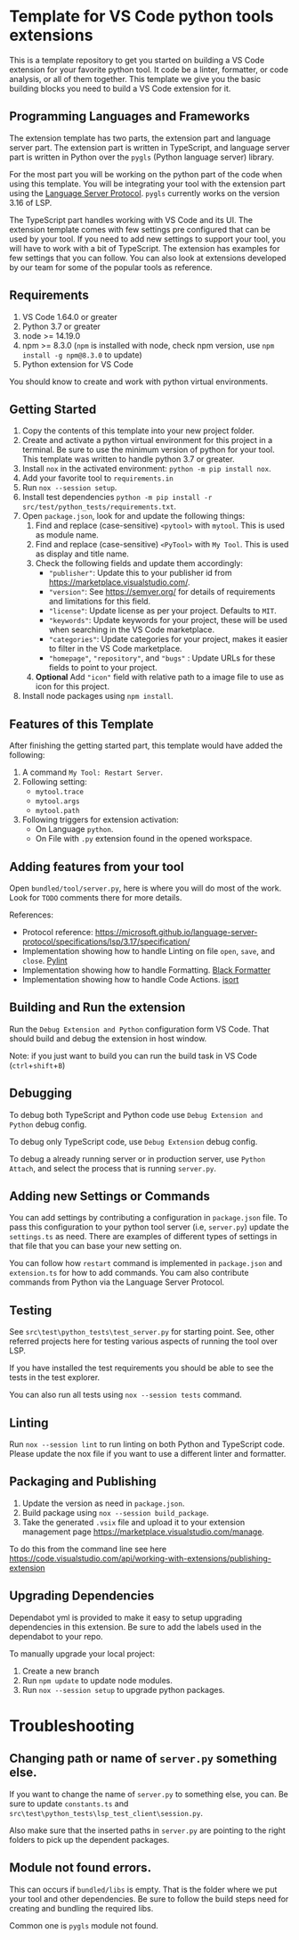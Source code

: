 # Template for VS Code python tools extensions

This is a template repository to get you started on building a VS Code extension for your favorite python tool. It code be a linter, formatter, or code analysis, or all of them together. This template we give you the basic building blocks you need to build a VS Code extension for it.

## Programming Languages and Frameworks

The extension template has two parts, the extension part and language server part. The extension part is written in TypeScript, and language server part is written in Python over the `pygls` (Python language server) library.

For the most part you will be working on the python part of the code when using this template. You will be integrating your tool with the extension part using the [Language Server Protocol](https://microsoft.github.io/language-server-protocol). `pygls` currently works on the version 3.16 of LSP.

The TypeScript part handles working with VS Code and its UI. The extension template comes with few settings pre configured that can be used by your tool. If you need to add new settings to support your tool, you will have to work with a bit of TypeScript. The extension has examples for few settings that you can follow. You can also look at extensions developed by our team for some of the popular tools as reference.

## Requirements

1. VS Code 1.64.0 or greater
1. Python 3.7 or greater
1. node >= 14.19.0
1. npm >= 8.3.0 (`npm` is installed with node, check npm version, use `npm install -g npm@8.3.0` to update)
1. Python extension for VS Code

You should know to create and work with python virtual environments.

## Getting Started

1. Copy the contents of this template into your new project folder.
1. Create and activate a python virtual environment for this project in a terminal. Be sure to use the minimum version of python for your tool. This template was written to handle python 3.7 or greater.
1. Install `nox` in the activated environment: `python -m pip install nox`.
1. Add your favorite tool to `requirements.in`
1. Run `nox --session setup`.
1. Install test dependencies `python -m pip install -r src/test/python_tests/requirements.txt`.
1. Open `package.json`, look for and update the following things:
    1. Find and replace (case-sensitive) `<pytool>` with `mytool`. This is used as module name.
    1. Find and replace (case-sensitive) `<PyTool>` with `My Tool`. This is used as display and title name.
    1. Check the following fields and update them accordingly:
        - `"publisher"`: Update this to your publisher id from https://marketplace.visualstudio.com/.
        - `"version"`: See https://semver.org/ for details of requirements and limitations for this field.
        - `"license"`: Update license as per your project. Defaults to `MIT`.
        - `"keywords"`: Update keywords for your project, these will be used when searching in the VS Code marketplace.
        - `"categories"`: Update categories for your project, makes it easier to filter in the VS Code marketplace.
        - `"homepage"`, `"repository"`, and `"bugs"` : Update URLs for these fields to point to your project.
    1. **Optional** Add `"icon"` field with relative path to a image file to use as icon for this project.
1. Install node packages using `npm install`.

## Features of this Template

After finishing the getting started part, this template would have added the following:

1. A command `My Tool: Restart Server`.
1. Following setting:
    - `mytool.trace`
    - `mytool.args`
    - `mytool.path`
1. Following triggers for extension activation:
    - On Language `python`.
    - On File with `.py` extension found in the opened workspace.

## Adding features from your tool

Open `bundled/tool/server.py`, here is where you will do most of the work. Look for `TODO` comments there for more details.

References:

-   Protocol reference: https://microsoft.github.io/language-server-protocol/specifications/lsp/3.17/specification/
-   Implementation showing how to handle Linting on file `open`, `save`, and `close`. [Pylint](https://github.com/microsoft/vscode-pylint/blob/main/bundled/linter)
-   Implementation showing how to handle Formatting. [Black Formatter](https://github.com/microsoft/vscode-black-formatter/blob/main/bundled/formatter)
-   Implementation showing how to handle Code Actions. [isort](https://github.com/microsoft/vscode-isort/blob/main/bundled/formatter)

## Building and Run the extension

Run the `Debug Extension and Python` configuration form VS Code. That should build and debug the extension in host window.

Note: if you just want to build you can run the build task in VS Code (`ctrl`+`shift`+`B`)

## Debugging

To debug both TypeScript and Python code use `Debug Extension and Python` debug config.

To debug only TypeScript code, use `Debug Extension` debug config.

To debug a already running server or in production server, use `Python Attach`, and select the process that is running `server.py`.

## Adding new Settings or Commands

You can add settings by contributing a configuration in `package.json` file. To pass this configuration to your python tool server (i.e, `server.py`) update the `settings.ts` as need. There are examples of different types of settings in that file that you can base your new setting on.

You can follow how `restart` command is implemented in `package.json` and `extension.ts` for how to add commands. You cam also contribute commands from Python via the Language Server Protocol.

## Testing

See `src\test\python_tests\test_server.py` for starting point. See, other referred projects here for testing various aspects of running the tool over LSP.

If you have installed the test requirements you should be able to see the tests in the test explorer.

You can also run all tests using `nox --session tests` command.

## Linting

Run `nox --session lint` to run linting on both Python and TypeScript code. Please update the nox file if you want to use a different linter and formatter.

## Packaging and Publishing

1. Update the version as need in `package.json`.
1. Build package using `nox --session build_package`.
1. Take the generated `.vsix` file and upload it to your extension management page https://marketplace.visualstudio.com/manage.

To do this from the command line see here https://code.visualstudio.com/api/working-with-extensions/publishing-extension

## Upgrading Dependencies

Dependabot yml is provided to make it easy to setup upgrading dependencies in this extension. Be sure to add the labels used in the dependabot to your repo.

To manually upgrade your local project:

1. Create a new branch
1. Run `npm update` to update node modules.
1. Run `nox --session setup` to upgrade python packages.

# Troubleshooting

## Changing path or name of `server.py` something else.

If you want to change the name of `server.py` to something else, you can. Be sure to update `constants.ts` and `src\test\python_tests\lsp_test_client\session.py`.

Also make sure that the inserted paths in `server.py` are pointing to the right folders to pick up the dependent packages.

## Module not found errors.

This can occurs if `bundled/libs` is empty. That is the folder where we put your tool and other dependencies. Be sure to follow the build steps need for creating and bundling the required libs.

Common one is `pygls` module not found.
